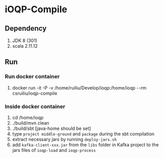 # iOQP-Compile #

## Dependency ##

1. JDK 8 (301)
2. scala 2.11.12

## Run ##

### Run docker container ### 

1. docker run -it -P -v /home/ruiliu/Develop/ioqp:/home/ioqp --rm csruiliu/ioqp-compile 

### Inside docker container ### 

1. cd /home/ioqp
2. ./build/mvn clean
3. ./build/sbt [java-home should be set]
4. type `project middle-ground` and `package` during the sbt compilation
5. extract necessary jars by running `deploy-jars.sh`
6. add `kafka-client-xxx.jar` from the `libs` folder in Kafka project to the jars files of `ioqp-load` and `ioqp-process` 
